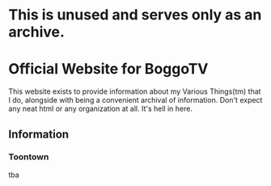 # This is unused and serves only as an archive.

# Official Website for BoggoTV

This website exists to provide information about my Various Things(tm) that I do, alongside with being a convenient archival of information.
Don't expect any neat html or any organization at all. It's hell in here.

## Information
### Toontown
tba
